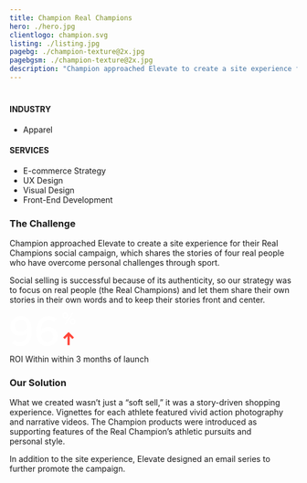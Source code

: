 ```yaml
---
title: Champion Real Champions
hero: ./hero.jpg
clientlogo: champion.svg
listing: ./listing.jpg
pagebg: ./champion-texture@2x.jpg
pagebgsm: ./champion-texture@2x.jpg
description: "Champion approached Elevate to create a site experience for their Real Champions social campaign, which shares the stories of four real people who have overcome personal challenges through sport. Learn more about how we solved their challenge."
---
```


<h1 v-html="addNotch('Merging Story with Commerce')"></h1>


<div class="work-features">
	<div class="work-industry">
		<h4>INDUSTRY</h4>
		<ul>
		<li>Apparel</li>
		</ul>	
	</div>
	<div class="work-services">
	<h4>SERVICES</h4>
	<ul>
<li>E-commerce Strategy</li>
<li>UX Design</li>
<li>Visual Design</li>
<li>Front-End Development</li>
</ul>
	</div>
</div>


<div class="work__feature">
<div class="work__copy-wrapper">
<div class="work__copy" style="position: relative; top: 0">

<h3>The Challenge <Notch /></h3>
<p>Champion approached Elevate to create a site experience for their Real Champions social campaign, which shares the stories of four real people who have overcome personal challenges through sport.
</p>
<p>
Social selling is successful because of its authenticity, so our strategy was to focus on real people (the Real Champions) and let them share their own stories in their own words and to keep their stories front and center.
</p>
</div>

<div class="mt-12 mb-16">
<svg width="117" height="59" xmlns="http://www.w3.org/2000/svg" viewBox="0 0 124.8 64.5" overflow="visible"><g class="st0"><path fill="#fff" d="M3 59.3L7.6 53c2.9 2.3 6 3.7 10.6 3.7 8.8 0 13-6.4 13.6-14.7v-2.2l-.2-.1c-3 2.8-7.8 4.8-12.7 4.8C7.4 44.6 0 37.6 0 27 0 14.9 9 6.6 20.4 6.6c14 0 20.5 11.5 20.5 29.7 0 12.4-4.3 28.2-22.9 28.2-5.8 0-10.4-1.8-15-5.2zm28.8-29.5c.6-8.7-4-15.6-11.8-15.6-6.2 0-11.2 4.1-11.2 11.6 0 7.2 4.4 11 10.5 11 6 0 10.6-2.7 12.5-7zM49.7 37.6c0-14.8 6.3-31 23.3-31 5.7 0 10.4 1.7 15 5.2l-4.6 6.1c-3-2.2-6.1-3.7-10.6-3.7-8.2 0-12.6 7-13.5 15.9l-.2 3 .3.2c2.7-3.2 7-5.6 13.3-5.6 10.5 0 17.9 7.5 17.9 17.7 0 12-8.4 19-19.7 19-14.1 0-21.2-10.6-21.2-26.8zm32 7.8c0-6.2-4.1-10-10.3-10-6 0-10.5 3.6-12.4 7.9 0 7.4 4.2 13.5 11.9 13.5 6 0 10.9-3.8 10.9-11.4z"/></g><g class="st0"><path fill="#fff" class="st1" d="M99.5 5.8c0-2.6 1.7-5.8 5.6-5.8 4 0 5.7 3 5.7 5.8 0 2.5-1.7 5.7-5.7 5.7-3.8 0-5.6-3-5.6-5.7zm8.6 0c0-1.9-1.2-3.2-3-3.2-1.7 0-2.8 1.4-2.8 3.2 0 1.8 1.1 3.1 2.9 3.1 1.7 0 2.9-1.4 2.9-3.1zM103.9 22l14.5-22 2.1 1.4-14.5 22-2.1-1.4zm9.6-4.3c0-2.5 1.8-5.8 5.7-5.8 3.8 0 5.6 3 5.6 5.8 0 2.5-1.6 5.7-5.6 5.7-4 0-5.7-3-5.7-5.7zm8.6 0c0-1.9-1.2-3.2-3-3.2-1.7 0-2.8 1.4-2.8 3.2 0 1.8 1.1 3.1 2.9 3.1 1.8 0 2.9-1.4 2.9-3.1z"/></g><path d="M109.3 45.5l-5.3 5.2-3-3 10.4-10.3 10.3 10.3-3 3-5.2-5.2v17h-4.2v-17z" fill="#ff4539"/></svg>
<p class="text-bloodorange uppercase text-sm font-semibold mt-4">ROI Within within 3 months of&nbsp;launch</p>
</div>

</div>

<div class="work__img">
<g-image src="./realchampions-landing@2x.jpg" class="" v-scroll-reveal.reset  />
</div>
</div>

<div class="work__feature">
<div class="work__copy-wrapper">

<div class="work__copy">

<h3>Our Solution <Notch /></h3>
<p>What we created wasn’t just a “soft sell,” it was a story-driven shopping experience. Vignettes for each athlete featured vivid action photography and narrative videos. The Champion products were introduced as supporting features of the Real Champion’s athletic pursuits and personal&nbsp;style.</p>

<p>In addition to the site experience, Elevate designed an email series to further promote the&nbsp;campaign.</p>
</div>
</div>

<div class="work__img">

<g-image src="./realchampions-email@2x.jpg" class="" v-scroll-reveal.reset  />

<div class="flex mt-32">
    <g-image src="./realchampions-mobile@2x.jpg" class="w-1/2 self-start pr-8" v-scroll-reveal.reset  />
    <g-image src="./realchampions-callout@2x.jpg" class="w-1/2 pl-8 self-start" v-scroll-reveal.reset  />
  </div>

</div>
</div>
</div>




